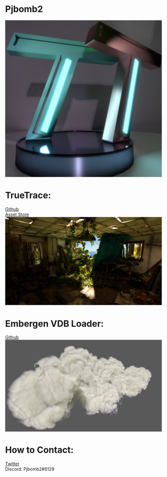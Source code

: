 # Pjbomb2
![](/docs/assets/images/Logo.png)
# TrueTrace:
[Github](https://github.com/Pjbomb2/TrueTrace-Pathtracer)
</br>
[Asset Store](INVALID)
![](/docs/assets/images/TrueTrace.png)
# Embergen VDB Loader:
[Github](https://github.com/Pjbomb2/Unofficial-Basic-Embergen-VDB-Loader-for-Unity)
![](/docs/assets/images/VDBLoader.png)

# How to Contact:
[Twitter](https://twitter.com/Pjbomb2)
</br>
Discord: Pjbomb2#6129